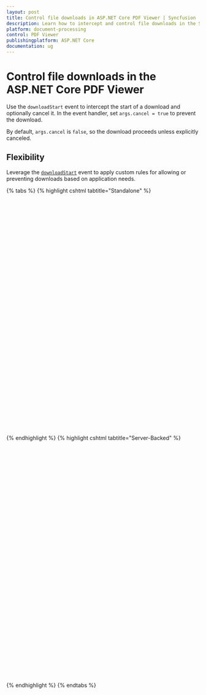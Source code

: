 ```yaml
---
layout: post
title: Control file downloads in ASP.NET Core PDF Viewer | Syncfusion
description: Learn how to intercept and control file downloads in the Syncfusion ASP.NET Core PDF Viewer using the downloadStart event.
platform: document-processing
control: PDF Viewer
publishingplatform: ASP.NET Core
documentation: ug
---
```


# Control file downloads in the ASP.NET Core PDF Viewer

Use the `downloadStart` event to intercept the start of a download and optionally cancel it. In the event handler, set `args.cancel = true` to prevent the download.

By default, `args.cancel` is `false`, so the download proceeds unless explicitly canceled.

## Flexibility

Leverage the [`downloadStart`](https://help.syncfusion.com/cr/aspnetcore-js2/syncfusion.ej2.pdfviewer.pdfviewer.html#Syncfusion_EJ2_PdfViewer_PdfViewer_DownloadStart) event to apply custom rules for allowing or preventing downloads based on application needs.

{% tabs %}
{% highlight cshtml tabtitle="Standalone" %}

<div style="width:100%;height:600px">
    <ejs-pdfviewer id="pdfviewer"
                   style="height:600px"
                   documentPath="https://cdn.syncfusion.com/content/pdf/pdf-succinctly.pdf"
                   downloadStart="downloadStart">
    </ejs-pdfviewer>
</div>

<script>
    function downloadStart(args) {
        // Your custom logic here
        args.cancel = true; // Prevent download action
    };
</script>
{% endhighlight %}
{% highlight cshtml tabtitle="Server-Backed" %}

<div style="width:100%;height:600px">
    <ejs-pdfviewer id="pdfviewer"
                   style="height:600px"
                   serviceUrl='/Index'
                   documentPath="https://cdn.syncfusion.com/content/pdf/pdf-succinctly.pdf"
                   downloadStart="downloadStart">
    </ejs-pdfviewer>
</div>

<script>
    function downloadStart(args) {
        // Your custom logic here
        args.cancel = true; // Prevent download action
    };
</script>

{% endhighlight %}
{% endtabs %}
